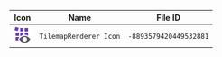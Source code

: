 | Icon | Name | File ID |
| ---  | ---  | ---     |
| ![](TilemapRenderer%20Icon.png) | `TilemapRenderer Icon` | `-8893579420449532881` |

